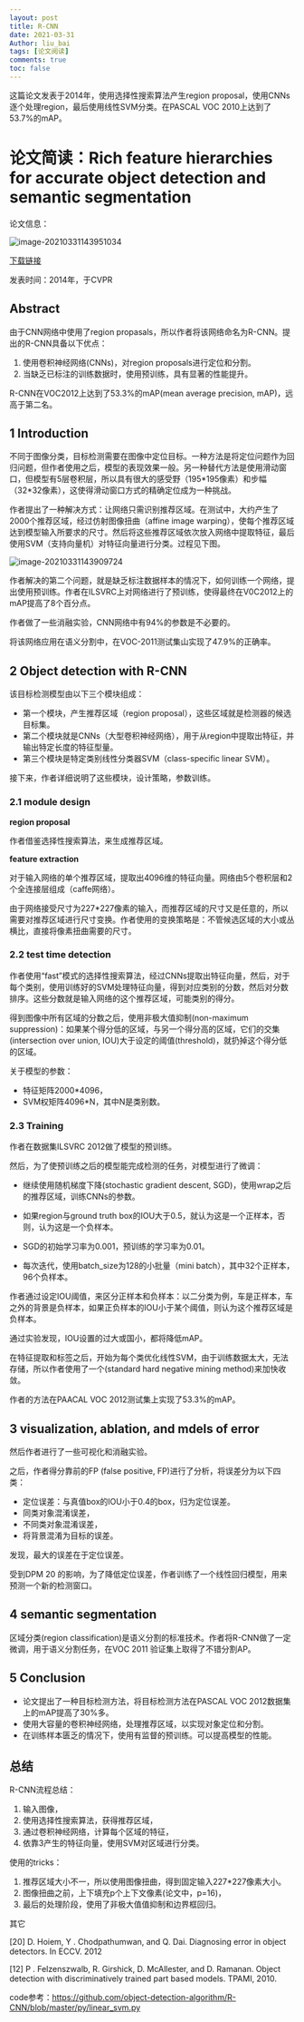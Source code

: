 ```yaml
---
layout: post
title: R-CNN
date: 2021-03-31
Author: liu_bai 
tags: [论文阅读]
comments: true
toc: false
---
```


这篇论文发表于2014年，使用选择性搜索算法产生region proposal，使用CNNs逐个处理region，最后使用线性SVM分类。在PASCAL VOC 2010上达到了53.7%的mAP。

<!--more-->

# 论文简读：Rich feature hierarchies for accurate object detection and semantic segmentation

论文信息：

![image-20210331143951034](D:%5Cblog%5Cphoto%5Cimage-20210331143951034.png)

[下载链接](https://openaccess.thecvf.com/content_cvpr_2014/papers/Girshick_Rich_Feature_Hierarchies_2014_CVPR_paper.pdf)

发表时间：2014年，于CVPR

## Abstract

由于CNN网络中使用了region propasals，所以作者将该网络命名为R-CNN。提出的R-CNN具备以下优点：

1. 使用卷积神经网络(CNNs)，对region proposals进行定位和分割。
2. 当缺乏已标注的训练数据时，使用预训练，具有显著的性能提升。

R-CNN在VOC2012上达到了53.3%的mAP(mean average precision, mAP)，远高于第二名。

## 1 Introduction

不同于图像分类，目标检测需要在图像中定位目标。一种方法是将定位问题作为回归问题，但作者使用之后，模型的表现效果一般。另一种替代方法是使用滑动窗口，但模型有5层卷积层，所以具有很大的感受野（195\*195像素）和步幅（32\*32像素），这使得滑动窗口方式的精确定位成为一种挑战。

作者提出了一种解决方式：让网络只需识别推荐区域。在测试中，大约产生了2000个推荐区域，经过仿射图像扭曲（affine image warping），使每个推荐区域达到模型输入所要求的尺寸。然后将这些推荐区域依次放入网络中提取特征，最后使用SVM（支持向量机）对特征向量进行分类。过程见下图。

![image-20210331143909724](D:%5Cblog%5Cphoto%5Cimage-20210331143909724.png)

作者解决的第二个问题，就是缺乏标注数据样本的情况下，如何训练一个网络，提出使用预训练。作者在ILSVRC上对网络进行了预训练，使得最终在V0C2012上的mAP提高了8个百分点。

作者做了一些消融实验，CNN网络中有94%的参数是不必要的。

将该网络应用在语义分割中，在VOC-2011测试集山实现了47.9%的正确率。

## 2 Object detection with R-CNN

该目标检测模型由以下三个模块组成：

+ 第一个模块，产生推荐区域（region proposal），这些区域就是检测器的候选目标集。
+ 第二个模块就是CNNs（大型卷积神经网络），用于从region中提取出特征，并输出特定长度的特征型量。
+ 第三个模块是特定类别线性分类器SVM（class-specific linear SVM）。

接下来，作者详细说明了这些模块，设计策略，参数训练。

### 2.1 module design

**region proposal**

作者借鉴选择性搜索算法，来生成推荐区域。

**feature extraction**

对于输入网络的单个推荐区域，提取出4096维的特征向量。网络由5个卷积层和2个全连接层组成（caffe网络）。

由于网络接受尺寸为227\*227像素的输入，而推荐区域的尺寸又是任意的，所以需要对推荐区域进行尺寸变换。作者使用的变换策略是：不管候选区域的大小或丛横比，直接将像素扭曲需要的尺寸。

### 2.2 test time detection

作者使用“fast”模式的选择性搜索算法，经过CNNs提取出特征向量，然后，对于每个类别，使用训练好的SVM处理特征向量，得到对应类别的分数，然后对分数排序。这些分数就是输入网络的这个推荐区域，可能类别的得分。

得到图像中所有区域的分数之后，使用非极大值抑制(non-maximum suppression)：如果某个得分低的区域，与另一个得分高的区域，它们的交集(intersection over union, IOU)大于设定的阈值(threshold)，就扔掉这个得分低的区域。

关于模型的参数：

+ 特征矩阵2000\*4096，
+ SVM权矩阵4096\*N，其中N是类别数。

### 2.3 Training

作者在数据集ILSVRC 2012做了模型的预训练。

然后，为了使预训练之后的模型能完成检测的任务，对模型进行了微调：

+ 继续使用随机梯度下降(stochastic gradient descent, SGD)，使用wrap之后的推荐区域，训练CNNs的参数。

+ 如果region与ground truth box的IOU大于0.5，就认为这是一个正样本，否则，认为这是一个负样本。
+ SGD的初始学习率为0.001，预训练的学习率为0.01。
+ 每次迭代，使用batch_size为128的小批量（mini batch），其中32个正样本，96个负样本。

作者通过设定IOU阈值，来区分正样本和负样本：以二分类为例，车是正样本，车之外的背景是负样本，如果正负样本的IOU小于某个阈值，则认为这个推荐区域是负样本。

通过实验发现，IOU设置的过大或国小，都将降低mAP。

在特征提取和标签之后，开始为每个类优化线性SVM，由于训练数据太大，无法存储，所以作者使用了一个(standard hard negative mining method)来加快收敛。

作者的方法在PAACAL VOC 2012测试集上实现了53.3%的mAP。

## 3 visualization, ablation, and mdels of error

然后作者进行了一些可视化和消融实验。

之后，作者得分靠前的FP (false positive, FP)进行了分析，将误差分为以下四类：

+ 定位误差：与真值box的IOU小于0.4的box，归为定位误差。
+ 同类对象混淆误差，
+ 不同类对象混淆误差，
+ 将背景混淆为目标的误差。

发现，最大的误差在于定位误差。

受到DPM 20 的影响，为了降低定位误差，作者训练了一个线性回归模型，用来预测一个新的检测窗口。

## 4 semantic segmentation

区域分类(region classification)是语义分割的标准技术。作者将R-CNN做了一定微调，用于语义分割任务，在VOC 2011 验证集上取得了不错分割AP。

## 5 Conclusion

+ 论文提出了一种目标检测方法，将目标检测方法在PASCAL VOC 2012数据集上的mAP提高了30%多。
+ 使用大容量的卷积神经网络，处理推荐区域，以实现对象定位和分割。
+ 在训练样本匮乏的情况下，使用有监督的预训练。可以提高模型的性能。

## 总结

R-CNN流程总结：

1. 输入图像，
2. 使用选择性搜索算法，获得推荐区域，
3. 通过卷积神经网络，计算每个区域的特征，
4. 依靠3产生的特征向量，使用SVM对区域进行分类。

使用的tricks：

1. 推荐区域大小不一，所以使用图像扭曲，得到固定输入227\*227像素大小。
2. 图像扭曲之前，上下填充p个上下文像素(论文中，p=16)，
3. 最后的处理阶段，使用了非极大值值抑制和边界框回归。



其它

[20] D. Hoiem, Y . Chodpathumwan, and Q. Dai. Diagnosing error in
object detectors. In ECCV. 2012

[12] P . Felzenszwalb, R. Girshick, D. McAllester, and D. Ramanan.
Object detection with discriminatively trained part based models.
TPAMI, 2010.



code参考：https://github.com/object-detection-algorithm/R-CNN/blob/master/py/linear_svm.py